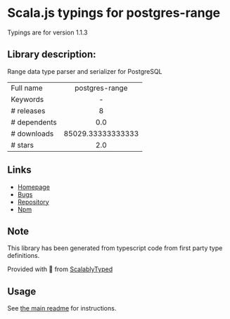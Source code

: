 
# Scala.js typings for postgres-range

Typings are for version 1.1.3

## Library description:
Range data type parser and serializer for PostgreSQL

|                    |                 |
| ------------------ | :-------------: |
| Full name          | postgres-range |
| Keywords           | - |
| # releases         | 8 |
| # dependents       | 0.0 |
| # downloads        | 85029.33333333333 |
| # stars            | 2.0 |

## Links
- [Homepage](https://github.com/martianboy/postgres-range#readme)
- [Bugs](https://github.com/martianboy/postgres-range/issues)
- [Repository](https://github.com/martianboy/postgres-range)
- [Npm](https://www.npmjs.com/package/postgres-range)
    


## Note
This library has been generated from typescript code from first party type definitions.

Provided with :purple_heart: from [ScalablyTyped](https://github.com/oyvindberg/ScalablyTyped)

## Usage
See [the main readme](../../readme.md) for instructions.


